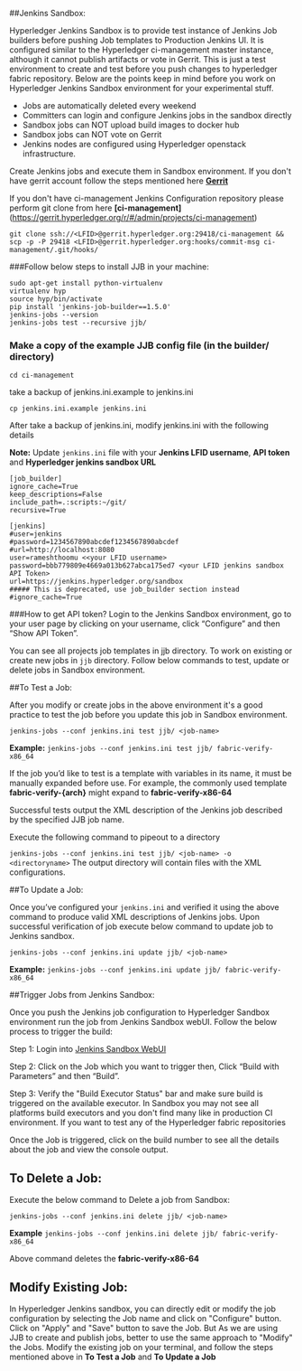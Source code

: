 ##Jenkins Sandbox:

Hyperledger Jenkins Sandbox is to provide test instance of Jenkins Job builders before pushing Job templates to Production Jenkins UI. It is configured similar to the Hyperledger ci-management master instance, although it cannot publish artifacts or vote in Gerrit. This is just a test environment to create and test before you push changes to hyperledger fabric repository. Below are the points keep in mind before you work on Hyperledger Jenkins Sandbox environment for your experimental stuff.

- Jobs are automatically deleted every weekend
- Committers can login and configure Jenkins jobs in the sandbox directly
- Sandbox jobs can NOT upload build images to docker hub 
- Sandbox jobs can NOT vote on Gerrit
- Jenkins nodes are configured using Hyperledger openstack infrastructure.

Create Jenkins jobs and execute them in Sandbox environment. If you don't have gerrit account follow the steps mentioned here [**Gerrit**](http://hyperledger-fabric.readthedocs.io/en/latest/Gerrit/lf-account/)

If you don't have ci-management Jenkins Configuration repository please perform git clone from here **[ci-management]**(https://gerrit.hyperledger.org/r/#/admin/projects/ci-management)

`git clone ssh://<LFID>@gerrit.hyperledger.org:29418/ci-management && scp -p -P 29418 <LFID>@gerrit.hyperledger.org:hooks/commit-msg ci-management/.git/hooks/`

###Follow below steps to install JJB in your machine:

```
sudo apt-get install python-virtualenv
virtualenv hyp
source hyp/bin/activate
pip install 'jenkins-job-builder==1.5.0'
jenkins-jobs --version
jenkins-jobs test --recursive jjb/
```
### Make a copy of the example JJB config file (in the builder/ directory)

`cd ci-management`

take a backup of jenkins.ini.example to jenkins.ini

`cp jenkins.ini.example jenkins.ini`

After take a backup of jenkins.ini, modify jenkins.ini with the following details

**Note:** Update `jenkins.ini` file with your **Jenkins LFID username**, **API token** and **Hyperledger jenkins sandbox URL**

```
[job_builder]
ignore_cache=True
keep_descriptions=False
include_path=.:scripts:~/git/
recursive=True

[jenkins]
#user=jenkins
#password=1234567890abcdef1234567890abcdef
#url=http://localhost:8080
user=rameshthoomu <<your LFID username>
password=bbb779809e4669a013b627abca175ed7 <your LFID jenkins sandbox API Token>
url=https://jenkins.hyperledger.org/sandbox 
##### This is deprecated, use job_builder section instead
#ignore_cache=True
```
###How to get API token?
Login to the Jenkins Sandbox environment, go to your user page by clicking on your username, click “Configure” and then “Show API Token”.

You can see all projects job templates in jjb directory. To work on existing or create new jobs in `jjb` directory. Follow below commands to test, update or delete jobs in Sandbox environment.

##To Test a Job: 

After you modify or create jobs in the above environment it's a good practice to test the job before you update this job in Sandbox environment. 

`jenkins-jobs --conf jenkins.ini test jjb/ <job-name>`

**Example:** `jenkins-jobs --conf jenkins.ini test jjb/ fabric-verify-x86_64`

If the job you’d like to test is a template with variables in its name, it must be manually expanded before use. For example, the commonly used template **fabric-verify-{arch}** might expand to **fabric-verify-x86-64**

Successful tests output the XML description of the Jenkins job described by the specified JJB job name.

Execute the following command to pipeout to a directory

`jenkins-jobs --conf jenkins.ini test jjb/ <job-name> -o <directoryname>` The output directory will contain files with the XML configurations.

##To Update a Job:

Once you’ve configured your `jenkins.ini` and verified it using the above command to produce valid XML descriptions of Jenkins jobs. Upon successful verification of job execute below command to update job to Jenkins sandbox.

`jenkins-jobs --conf jenkins.ini update jjb/ <job-name>`

**Example:** `jenkins-jobs --conf jenkins.ini update jjb/ fabric-verify-x86_64`

##Trigger Jobs from Jenkins Sandbox:

Once you push the Jenkins job configuration to Hyperledger Sandbox environment run the job from Jenkins Sandbox webUI. Follow the below process to trigger the build:

Step 1: Login into [Jenkins Sandbox WebUI](https://jenkins.hyperledger.org/sandbox/)

Step 2: Click on the Job which you want to trigger then, Click “Build with Parameters” and then “Build”.

Step 3: Verify the "Build Executor Status" bar and make sure build is triggered on the available executor. In Sandbox you may not see all platforms build executors and you don't find many like in production CI environment. If you want to test any of the Hyperledger fabric repositories

Once the Job is triggered, click on the build number to see all the details about the job and view the console output.

## To Delete a Job:

Execute the below command to Delete a job from Sandbox:

`jenkins-jobs --conf jenkins.ini delete jjb/ <job-name>`

**Example** `jenkins-jobs --conf jenkins.ini delete jjb/ fabric-verify-x86_64`

Above command deletes the **fabric-verify-x86-64**

## Modify Existing Job:

In Hyperledger Jenkins sandbox, you can directly edit or modify the job configuration by selecting the Job name and click on "Configure" button. Click on "Apply" and "Save" button to save the Job. But As we are using JJB to create and publish jobs, better to use the same approach to "Modify" the Jobs. Modify the existing job on your terminal, and follow the steps mentioned above in **To Test a Job** and **To Update a Job**
